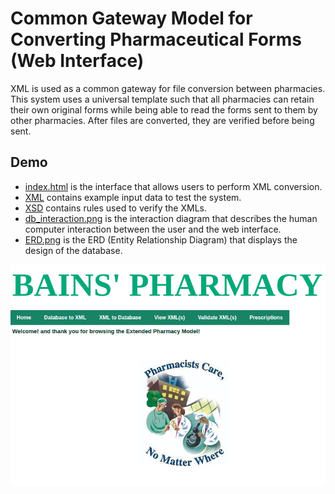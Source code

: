 # Common Gateway Model for Converting Pharmaceutical Forms (Web Interface)

XML is used as a common gateway for file conversion between pharmacies.
This system uses a universal template such that all pharmacies can retain their own original forms while being able to read the forms sent to them by other pharmacies.
After files are converted, they are verified before being sent.

## Demo
+ [index.html](http://htmlpreview.github.io/?https://github.com/aya49/CommonGatewayPharmaceutical-project/blob/master/demo/index.html) is the interface that allows users to perform XML conversion.
+ [XML](./XML) contains example input data to test the system.
+ [XSD](./XSD) contains rules used to verify the XMLs.
+ [db_interaction.png](./db_interaction.png) is the interaction diagram that describes the human computer interaction between the user and the web interface.
+ [ERD.png](./ERD.png) is the ERD (Entity Relationship Diagram) that displays the design of the database.

![screenshot.png](./screenshot.png)

